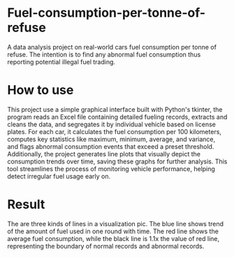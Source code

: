 # Fuel-consumption-per-tonne-of-refuse
A data analysis project on real-world cars fuel consumption per tonne of refuse. The intention is to find any abnormal fuel consumption thus reporting potential illegal fuel trading.

# How to use
This project use a simple graphical interface built with Python's tkinter, the program reads an Excel file containing detailed fueling records, extracts and cleans the data, and segregates it by individual vehicle based on license plates. For each car, it calculates the fuel consumption per 100 kilometers, computes key statistics like maximum, minimum, average, and variance, and flags abnormal consumption events that exceed a preset threshold. Additionally, the project generates line plots that visually depict the consumption trends over time, saving these graphs for further analysis. This tool streamlines the process of monitoring vehicle performance, helping detect irregular fuel usage early on.

# Result
The are three kinds of lines in a visualization pic. The blue line shows trend of the amount of fuel used in one round with time. The red line shows the average fuel consumption, while the black line is 1.1x the value of red line, representing the boundary of normal records and abnormal records.

